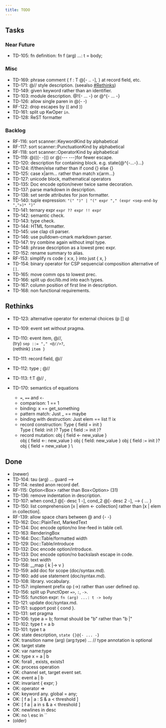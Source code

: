 ```yaml
---
title: TODO
---
```


## Tasks

### Near Future

- TD-105: fn definition: fn f (arg) ...: t = body;

### Misc

- TD-169: phrase comment { f : T @[- .. -], } at record field, etc.
- TD-171: @// style description. (seealso [#Rethinks](#rethinks))
- TD-149: given keyword rather than an identifier.
- TD-103: module description. @!{- ... -} or @^{- ... -}
- TD-126: allow single paren in @(- -)
- RF-122: drop escapes by (( and ))
- TD-161: split up KwOper `in`.
- TD-128: ReST formatter

### Backlog

- RF-116: sort scanner::KeywordKind by alphabetical
- RF-117: sort scanner::PunctuationKind by alphabetical
- RF-118: sort scanner::OperatorKind by alphabetical
- TD-119: @(((- -))) or @(-\-- -\--)for fewer escape.
- TD-120: description for containing block. e.g. state{@^{-...-}...}
- TD-124: if/then/else rather than if cond {} else {}
- TD-125: case x|arm... rather than match x{arm...}
- TD-127: unicode block, mathematical operators
- TD-135: Doc encode option/never twice same decoration.
- TD-137: parse markdown in description.
- TD-138: set serde attributes for json formatter.
- TD-140: tuple expression:  `"(" ")" | "(" expr "," (expr <sep-end-by ",">)* ")"`
- TD-141: ternary expr `expr ?? expr !! expr`
- TD-142: semantic check.
- TD-143: type check.
- TD-144: HTML formatter.
- TD-145: use clap cli parser.
- TD-146: use pulldown-cmark markdown parser.
- TD-147: try combine again without impl type.
- TD-148: phrase description as a lowest prec expr.
- TD-152: rename summary to alias.
- RF-153: simplify rs code { x:x, } into just { x, }
- TD-154: binary operator for CSP sequencial composition alternative of `[]`.
- TD-165: move comm ops to lowest prec.
- TD-166: split up doc/lib.md into each types.
- TD-167: column position of first line in description.
- TD-168: non functional requirements.

## Rethinks

- TD-123: alternative operator for external choices (p [] q)
- TD-109: event set without pragma.
- TD-110: event item, @//, \
  (try) `sep ::= "," <@//>?`, \
  (rethink) `item }`
- TD-111: record field, @//
- TD-112: type ; @//
- TD-113: f:T @// ,

- TD-170: semantics of equations
    - `=`, `==` and `<-`
    - comparison: 1 == 1
    - binding: x == get\_something
    - pattern match: Just _ == maybe
    - binding with destruction: Just elem == list !! ix
    - record construction: Type { field = init } \
      Type { field: init }?
      Type { field := init }?
    - record mutation: obj { field <- new\_value } \
      obj { field <-: new\_value }
      obj { field: new\_value }
      obj { field := init }?
      obj { field = new\_value } \


## Done

- (newer)
- TD-104: tau (arg) ... guard -\->
- TD-114: nested anon record def.
- RF-115: Option<Box<String>> rather than Box<Option<String>> (31)
- TD-136: remove indentation in description.
- TD-107: when cond\_1 @[- desc 1 -], cond\_2 @[- desc 2 -], --> { ... }
- TD-150: list comprehension [x | elem <- collection] rather than [x | elem in collection].
- RF-139: allow space chars between @ and {- -}
- TD-162: Doc::PlainText, MarkedText
- TD-134: Doc encode option/no line-feed in table cell.
- TD-163: RenderingBox
- TD-164: Doc::Table/formatted width
- TD-129: Doc::Table/introduce
- TD-132: Doc encode option/introduce.
- TD-133: Doc encode option/no backslash escape in code.
- TD-130: text width
- TD-158: \_\_map { k |-> v }
- TD-159: add doc for scope (doc/syntax.md).
- TD-160: add use statement (doc/syntax.md).
- TD-108: library. vocabulary.
- TD-157: implement prefix op (->) rather than user defined op.
- TD-156: split up PunctOper `=>`, `:`, `->`.
- TD-155: function expr: `fn (arg) ...: t -> body`
- TD-121: update doc/syntax.md.
- TD-151: support post { cond }.
- TD-131: set pragma
- TD-106: type a = b; format should be "b" rather than "b |"
- TD-102: type t = a b
- TD-101: type t a
- OK: state description, `state {}@{- ... -}`
- OK: transition name (arg) (arg:type) ...  // type annotation is optional
- OK: target state
- OK: var name:type
- OK: type x = a | b
- OK: forall , exists, exists1
- OK: process operation
- OK: channel set, target event set.
- OK: event a | b
- OK: invariant { expr; }
- OK: operator =>
- OK: keyword any. global = any;
- OK: [ f a | a : S & a < threshold ]
- OK: [ f a | a in s & a < threshold ]
- OK: newlines in desc
- OK: no \ esc in ``
- (older)
